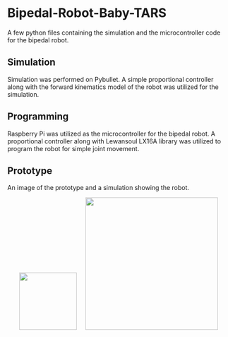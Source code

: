 # Bipedal-Robot-Baby-TARS
A few python files containing the simulation and the microcontroller code for the bipedal robot. 
## Simulation
Simulation was performed on Pybullet. A simple proportional controller along with the forward kinematics model of the robot was
utilized for the simulation. 

## Programming
Raspberry Pi was utilized as the microcontroller for the bipedal robot. A proportional controller along with Lewansoul LX16A library 
was utilized to program the robot for simple joint movement. 

## Prototype
An image of the prototype and a simulation showing the robot. 
<p align="center">
  <img width="130" src="https://github.com/pranavs1911/Bipedal-Robot-Baby-TARS-/blob/main/Prototype.jpg?raw=true">
  &nbsp&nbsp&nbsp&nbsp<img width="300" src="https://github.com/pranavs1911/Bipedal-Robot-Baby-TARS-/blob/main/Simulation.gif">
</p>
